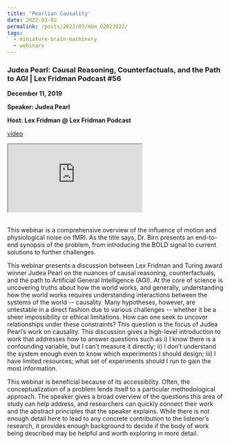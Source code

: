 ```yaml
---
title: 'Pearlian Causality'
date: 2022-02-02
permalink: /posts/2022/03/mbm_02022022/
tags:
  - miniature-brain-machinery
  - webinars
---
```


### Judea Pearl: Causal Reasoning, Counterfactuals, and the Path to AGI | Lex Fridman Podcast #56

**December 11, 2019**

**Speaker: Judea Pearl**

**Host: Lex Fridman @ Lex Fridman Podcast**

[video](https://www.youtube.com/watch?v=pEBI0vF45ic)

<iframe width="310" height="157"
src="https://www.youtube.com/embed/watch?v=pEBI0vF45ic">
</iframe>
<br><br>

This webinar is a comprehensive overview of the influence of motion and physiological noise on fMRI. As the title says, Dr. Birn presents an end-to-end synopsis of the problem, from introducing the BOLD signal to current solutions to further challenges.

This webinar presents a discussion between Lex Fridman and Turing award winner Judea Pearl on the nuances of causal reasoning, counterfactuals, and the path to Artificial General Intelligence (AGI). At the core of science is uncovering truths about how the world works, and generally, understanding how the world works requires understanding interactions between the systems of the world -- causality. Many hypotheses, however, are untestable in a direct fashion due to various challenges -- whether it be a sheer impossibility or ethical limitations. How can one seek to uncover relationships under these constraints? This question is the focus of Judea Pearl’s work on causality. This discussion gives a high-level introduction to work that addresses how to answer questions such as i) I know there is a confounding variable, but I can’t measure it directly; ii) I don’t understand the system enough even to know which experiments I should design; iii) I have limited resources; what set of experiments should I run to gain the most information.

This webinar is beneficial because of its accessibility. Often, the conceptualization of a problem lends itself to a particular methodological approach. The speaker gives a broad overview of the questions this area of study can help address, and researchers can quickly connect their work and the abstract principles that the speaker explains. While there is not enough detail here to lead to any concrete contribution to the listener’s research, it provides enough background to decide if the body of work being described may be helpful and worth exploring in more detail.